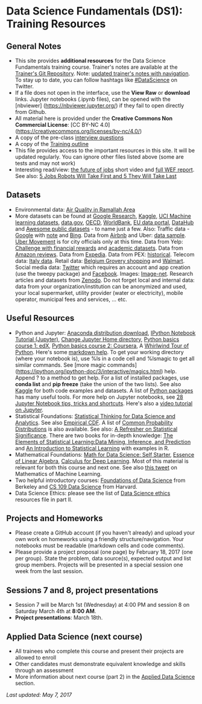 # Data Science Fundamentals (DS1): Training Resources
## General Notes
 * This site provides __additional resources__ for the Data Science Fundamentals training course. Trainer's notes are available at the [Trainer's Git Repository](https://github.com/Abdel-Razzak/Data-Science-Fundamentals). Note: [updated trainer's notes with navigation](https://github.com/Abdel-Razzak/DSF). To stay up to date, you can follow hashtags like [#DataScience]( https://twitter.com/search?q=%23DataScience) on Twitter.
 * If a file does not open in the interface, use the __View Raw__ or __download__ links. Jupyter notebooks (.ipynb files), can be opened with the [nbviewer] (https://nbviewer.jupyter.org/) if they fail to open directly from Github.
 * All material here is provided under the __Creative Commons Non Commercial License__: [CC BY-NC 4.0] (https://creativecommons.org/licenses/by-nc/4.0/)
 * A copy of the pre-class [interview questions](ds-interview-pre-class.docx)
 * A copy of the [Training outline](DataScience1Outline.pdf)
 * This file provides access to the important resources in this site. It will be updated regularly. You can ignore other files listed above (some are tests and may not work)
 * Interesting read/view: [the future of jobs](https://www.youtube.com/watch?v=zyjoayAwDb8) short video and [full WEF report](http://reports.weforum.org/future-of-jobs-2016/). See also: [5 Jobs Robots Will Take First and 5 They Will Take Last](https://twitter.com/akhooli/status/838691125732986881)

## Datasets
 * Environmental data: [Air Quality in Ramallah Area](data/)
 * More datasets can be found at [Google Research](https://research.google.com/research-outreach.html#/research-outreach/research-datasets), [Kaggle](https://www.kaggle.com/), [UCI Machine learning datasets](https://archive.ics.uci.edu/ml/datasets.html), [data.gov](https://catalog.data.gov/dataset), [OECD](https://data.oecd.org/), [WorldBank](http://data.worldbank.org/), [EU data portal](https://www.europeandataportal.eu/), [DataHub](https://datahub.io/dataset) and [Awesome public datasets](https://github.com/caesar0301/awesome-public-datasets) - to name just a few. 
 Also: Traffic data - [Google](https://developers.google.com/maps/documentation/javascript/examples/layer-traffic) with [note](http://stackoverflow.com/questions/4600656/access-googles-traffic-data-through-a-web-service) and [Bing](https://msdn.microsoft.com/en-us/library/hh441725). Data from [Airbnb](http://insideairbnb.com/get-the-data.html) and Uber: [data sample](https://github.com/fivethirtyeight/uber-tlc-foil-response). [Uber Movement](https://movement.uber.com/cities) is for city officials only at this time. Data from Yelp: [Challenge with financial rewards](https://www.yelp.com/dataset_challenge) and [academic datasets](https://github.com/Yelp/dataset-examples). Data from [Amazon reviews](http://jmcauley.ucsd.edu/data/amazon/). Data from [Expedia](https://www.programmableweb.com/api/expedia). Data from PEX: [historical](https://www.pex.ps/PSEWEBSITE/English/ListedCompanies.aspx?Tabindex=1). Telecom data: [Italy data](http://aris.me/contents/teaching/data-mining-2015/project/BigDataChallengeData.html). Retail data: [Belgium Grovery shopping](http://recsyswiki.com/wiki/Grocery_shopping_datasets) and [Walmart](https://www.kaggle.com/c/walmart-recruiting-store-sales-forecasting/data). Social media data: [Twitter](https://apps.twitter.com/) which requires an account and app creation (use the tweepy package) and [Facebook](https://developers.facebook.com/docs/graph-api). Images: [Image-net](http://www.image-net.org/). Research articles and datasets from [Zenodo](https://zenodo.org/). Do not forget local and internal data: data from your organization/institution can be anonymized and used, your local supermarket, utility provider (water or electricity), mobile operator, municipal fees and services, ... etc.
 
## Useful Resources
 * Python and Jupyter: [Anaconda distribution download](https://www.continuum.io/downloads),  [IPython Notebook Tutorial (Jupyter)](https://plot.ly/python/ipython-notebook-tutorial/), [Change Jupyter Home directory](https://wolfscie.wordpress.com/2016/04/01/home-directory-in-jupyter/), [Python basics course 1: edX](https://www.edx.org/course/introduction-python-data-science-microsoft-dat208x-3), [Python basics course 2: Coursera](https://www.coursera.org/learn/python-data-analysis/), A [Whirlwind Tour of Python](https://github.com/jakevdp/WhirlwindTourOfPython). Here's some [markdown help](https://guides.github.com/features/mastering-markdown/). To get your working directory (where your notebook is), use %ls in a code cell and %lsmagic to get all similar commands. See [more magic commands] (https://ipython.org/ipython-doc/3/interactive/magics.html) help. Append ? to a method to get help. For a list of installed packages, use __conda list__ and __pip freeze__ (take the union of the two lists). See also [Kaggle](https://www.kaggle.com/) for both code examples and datasets. A list of [Python packages](https://pypi.python.org/pypi) has many useful tools. For more help on Jupyter notebooks, see [28 Jupyter Notebook tips, tricks and shortcuts](https://www.dataquest.io/blog/jupyter-notebook-tips-tricks-shortcuts/). Here's also a [video tutorial on Jupyter](https://www.youtube.com/watch?v=HW29067qVWk).
 * Statistical Foundations: [Statistical Thinking for Data Science and Analytics](https://www.edx.org/course/statistical-thinking-data-science-columbiax-ds101x-0). See also [Empirical CDF](https://onlinecourses.science.psu.edu/stat464/node/84). A list of [Common Probability Distributions](http://blog.cloudera.com/blog/2015/12/common-probability-distributions-the-data-scientists-crib-sheet/) is also available. See also: [A Refresher on Statistical Significance](https://hbr.org/2016/02/a-refresher-on-statistical-significance). There are two books for in-depth knowledge: [The Elements of Statistical Learning:Data Mining, Inference,  and Prediction](http://statweb.stanford.edu/~tibs/ElemStatLearn/) and [An Introduction to Statistical Learning](http://www-bcf.usc.edu/~gareth/ISL/) with examples in R.
 * Mathematical Foundations: [Math for Data Science: Self Starter](https://elitedatascience.com/learn-math-for-data-science), [Essence of Linear Algebra](http://www.3blue1brown.com/essence-of-linear-algebra/), [Calculus for Deep Learning](http://wiki.fast.ai/index.php/Calculus_for_Deep_Learning). Most of this material is relevant for both this course and next one. See also [this tweet](https://twitter.com/gp_pulipaka/status/845310747781550081) on Mathematics of Machine Learning. 
 * Two helpful introductory courses: [Foundations of Data Science](https://data-8.appspot.com/sp16/course) from Berkeley and [CS 109 Data Science](http://cs109.github.io/2015/) from Harvard.
 * Data Science Ethics: please see the list of [Data Science ethics](../../../ds2/DSEthics.md) resources file in part II.
## Projects and Homeworks
 * Please create a GitHub account (if you haven't already) and upload your own work on homeworks using a friendly structure/navigation. Your notebooks must be readable (markdown cells and code comments).
 * Please provide a project proposal (one page) by February 18, 2017 (one per group). State the problem, data source(s), expected output and list group members. Projects will be presented in a special session one week from the last session.
## Sessions 7 and 8, project presentations
 * Session 7 will be March 1st (Wednesday) at 4:00 PM and session 8 on Saturday March 4th at __8:00 AM__.
 * __Project presentations__: March 18th.
## __Applied Data Science (next course)__
 * All trainees who complete this course and present their projects are allowed to enroll
 * Other candidates must demonstrate equivalent knowledge and skills through an assessment
 * More information about next course (part 2) in the [Applied Data Science](../../../ds2/) section.
 
*Last updated: May 7, 2017*
